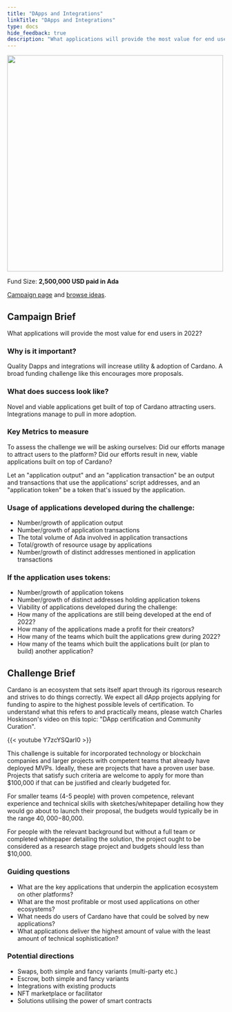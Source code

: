 ```yaml
---
title: "DApps and Integrations"
linkTitle: "DApps and Integrations"
type: docs
hide_feedback: true
description: "What applications will provide the most value for end users in 2022?"
---
```

<img src="https://cardano.ideascale.com/community-library/accounts/93/936143/Public/06-Dapps--Integrations-d3b60a.png" style="width:500px;height500px">

Fund Size: **2,500,000 USD paid in Ada**

[Campaign page](https://cardano.ideascale.com/c/idea/383335) and [browse ideas](https://cardano.ideascale.com/c/campaigns/26438/stage/all/ideas/unspecified).

## Campaign Brief

What applications will provide the most value for end users in 2022?

### Why is it important?

Quality Dapps and integrations will increase utility & adoption of Cardano. A broad funding challenge like this encourages more proposals.

### What does success look like?

Novel and viable applications get built of top of Cardano attracting users. Integrations manage to pull in more adoption.

### Key Metrics to measure

To assess the challenge we will be asking ourselves: Did our efforts manage to attract users to the platform? Did our efforts result in new, viable applications built on top of Cardano?

Let an "application output" and an "application transaction" be an output and transactions that use the applications' script addresses, and an "application token" be a token that's issued by the application.

### Usage of applications developed during the challenge:

- Number/growth of application output
- Number/growth of application transactions
- The total volume of Ada involved in application transactions
- Total/growth of resource usage by applications
- Number/growth of distinct addresses mentioned in application transactions

### If the application uses tokens:

- Number/growth of application tokens
- Number/growth of distinct addresses holding application tokens
- Viability of applications developed during the challenge:
- How many of the applications are still being developed at the end of 2022?
- How many of the applications made a profit for their creators?
- How many of the teams which built the applications grew during 2022?
- How many of the teams which built the applications built (or plan to build) another application?

## Challenge Brief

Cardano is an ecosystem that sets itself apart through its rigorous research and strives to do things correctly. We expect all dApp projects applying for funding to aspire to the highest possible levels of certification. To understand what this refers to and practically means, please watch Charles Hoskinson's video on this topic: "DApp certification and Community Curation".

{{< youtube Y7zcYSQarI0 >}}

This challenge is suitable for incorporated technology or blockchain companies and larger projects with competent teams that already have deployed MVPs. Ideally, these are projects that have a proven user base. Projects that satisfy such criteria are welcome to apply for more than $100,000 if that can be justified and clearly budgeted for.

For smaller teams (4-5 people) with proven competence, relevant experience and technical skills with sketches/whitepaper detailing how they would go about to launch their proposal, the budgets would typically be in the range $40,000-$80,000.

For people with the relevant background but without a full team or completed whitepaper detailing the solution, the project ought to be considered as a research stage project and budgets should less than $10,000.

### Guiding questions

- What are the key applications that underpin the application ecosystem on other platforms?
- What are the most profitable or most used applications on other ecosystems?
- What needs do users of Cardano have that could be solved by new applications?
- What applications deliver the highest amount of value with the least amount of technical sophistication?

### Potential directions

- Swaps, both simple and fancy variants (multi-party etc.)
- Escrow, both simple and fancy variants
- Integrations with existing products
- NFT marketplace or facilitator
- Solutions utilising the power of smart contracts